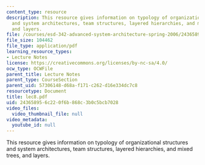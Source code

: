 ```yaml
---
content_type: resource
description: This resource gives information on typology of organizational structures
  and system architectures, team structures, layered hierarchies, and mixed trees,
  and layers.
file: /courses/esd-342-advanced-system-architecture-spring-2006/243658956c220f6b868c3b0c5bcb7028_lec8.pdf
file_size: 104462
file_type: application/pdf
learning_resource_types:
- Lecture Notes
license: https://creativecommons.org/licenses/by-nc-sa/4.0/
ocw_type: OCWFile
parent_title: Lecture Notes
parent_type: CourseSection
parent_uid: 57306148-d68a-f171-c262-d16e334dc7c8
resourcetype: Document
title: lec8.pdf
uid: 24365895-6c22-0f6b-868c-3b0c5bcb7028
video_files:
  video_thumbnail_file: null
video_metadata:
  youtube_id: null
---
```

This resource gives information on typology of organizational structures and system architectures, team structures, layered hierarchies, and mixed trees, and layers.